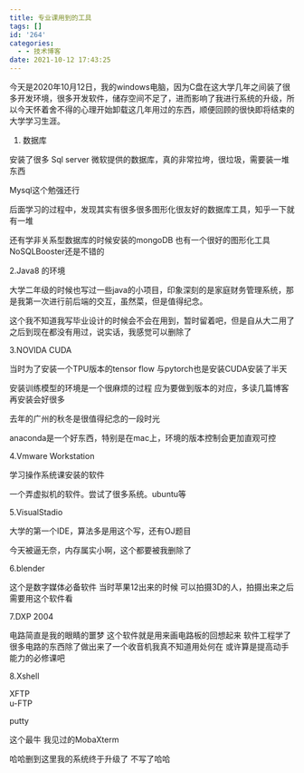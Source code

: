 ```yaml
---
title: 专业课用到的工具
tags: []
id: '264'
categories:
  - - 技术博客
date: 2021-10-12 17:43:25
---
```


今天是2020年10月12日，我的windows电脑，因为C盘在这大学几年之间装了很多开发环境，很多开发软件，储存空间不足了，进而影响了我进行系统的升级，所以今天怀着舍不得的心理开始卸载这几年用过的东西，顺便回顾的很快即将结束的大学学习生涯。

1.  数据库

安装了很多 Sql server 微软提供的数据库，真的非常拉垮，很垃圾，需要装一堆东西

Mysql这个勉强还行

后面学习的过程中，发现其实有很多很多图形化很友好的数据库工具，知乎一下就有一堆

还有学非关系型数据库的时候安装的mongoDB 也有一个很好的图形化工具 NoSQLBooster还是不错的

2.Java8 的环境

大学二年级的时候也写过一些java的小项目，印象深刻的是家庭财务管理系统，那是我第一次进行前后端的交互，虽然菜，但是值得纪念。

这个我不知道我写毕业设计的时候会不会在用到，暂时留着吧，但是自从大二用了之后到现在都没有用过，说实话，我感觉可以删除了

3.NOVIDA CUDA

当时为了安装一个TPU版本的tensor flow 与pytorch也是安装CUDA安装了半天

安装训练模型的环境是一个很麻烦的过程 应为要做到版本的对应，多读几篇博客再安装会好很多

去年的广州的秋冬是很值得纪念的一段时光

anaconda是一个好东西，特别是在mac上，环境的版本控制会更加直观可控

4.Vmware Workstation

学习操作系统课安装的软件

一个弄虚拟机的软件。尝试了很多系统。ubuntu等

5.VisualStadio

大学的第一个IDE，算法多是用这个写，还有OJ题目

今天被逼无奈，内存属实小啊，这个都要被我删除了

6.blender

这个是数字媒体必备软件 当时苹果12出来的时候 可以拍摄3D的人，拍摄出来之后需要用这个软件看

7.DXP 2004

电路简直是我的眼睛的噩梦 这个软件就是用来画电路板的回想起来 软件工程学了很多电路的东西除了做出来了一个收音机我真不知道用处何在 或许算是提高动手能力的必修课吧

8.Xshell

XFTP  
u-FTP

putty

这个最牛 我见过的MobaXterm

哈哈删到这里我的系统终于升级了 不写了哈哈